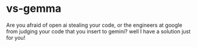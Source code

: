 # vs-gemma
Are you afraid of open ai stealing your code, or the engineers at google from judging your code that you insert to gemini?
well I have a solution just for you!